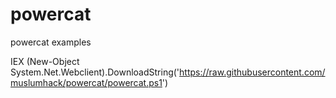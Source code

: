 # powercat
powercat examples

IEX (New-Object System.Net.Webclient).DownloadString('https://raw.githubusercontent.com/muslumhack/powercat/powercat.ps1')

